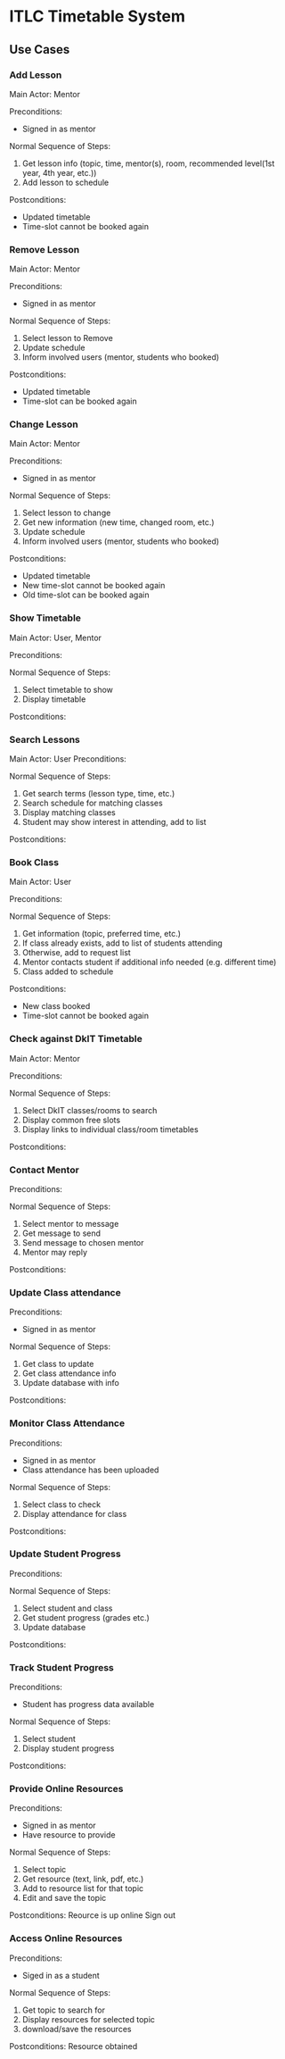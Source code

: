 # ITLC Timetable System

## Use Cases

### Add Lesson
Main Actor: Mentor

Preconditions:
- Signed in as mentor

Normal Sequence of Steps:
1. Get lesson info (topic, time, mentor(s), room, recommended level(1st year, 4th year, etc.))
2. Add lesson to schedule

Postconditions:
- Updated timetable
- Time-slot cannot be booked again

### Remove Lesson
Main Actor: Mentor

Preconditions:
- Signed in as mentor

Normal Sequence of Steps:
1. Select lesson to Remove
2. Update schedule
3. Inform involved users (mentor, students who booked)

Postconditions:
- Updated timetable
- Time-slot can be booked again

### Change Lesson
Main Actor: Mentor

Preconditions:
- Signed in as mentor

Normal Sequence of Steps:
1. Select lesson to change
2. Get new information (new time, changed room, etc.)
3. Update schedule
4. Inform involved users (mentor, students who booked)

Postconditions:
- Updated timetable
- New time-slot cannot be booked again
- Old time-slot can be booked again

### Show Timetable
Main Actor: User, Mentor

Preconditions:

Normal Sequence of Steps:
1. Select timetable to show
2. Display timetable

Postconditions:

### Search Lessons
Main Actor: User
Preconditions:

Normal Sequence of Steps:
1. Get search terms (lesson type, time, etc.)
2. Search schedule for matching classes
3. Display matching classes
4. Student may show interest in attending, add to list

Postconditions:

### Book Class
Main Actor: User

Preconditions:

Normal Sequence of Steps:
1. Get information (topic, preferred time, etc.)
2. If class already exists, add to list of students attending
3. Otherwise, add to request list
3. Mentor contacts student if additional info needed (e.g. different time)
4. Class added to schedule

Postconditions:
- New class booked
- Time-slot cannot be booked again

### Check against DkIT Timetable
Main Actor: Mentor

Preconditions:

Normal Sequence of Steps:
1. Select DkIT classes/rooms to search
2. Display common free slots
3. Display links to individual class/room timetables

Postconditions:


### Contact Mentor
Preconditions:

Normal Sequence of Steps:
1. Select mentor to message
2. Get message to send
3. Send message to chosen mentor
4. Mentor may reply

Postconditions:

### Update Class attendance
Preconditions:
- Signed in as mentor

Normal Sequence of Steps:
1. Get class to update
2. Get class attendance info
3. Update database with info

Postconditions:

### Monitor Class Attendance
Preconditions:
- Signed in as mentor
- Class attendance has been uploaded

Normal Sequence of Steps:
1. Select class to check
2. Display attendance for class

Postconditions:

### Update Student Progress
Preconditions:

Normal Sequence of Steps:
1. Select student and class
2. Get student progress (grades etc.)
3. Update database

Postconditions:

### Track Student Progress
Preconditions:
- Student has progress data available

Normal Sequence of Steps:
1. Select student
2. Display student progress

Postconditions:

### Provide Online Resources
Preconditions:
- Signed in as mentor
- Have resource to provide

Normal Sequence of Steps:
1. Select topic
2. Get resource (text, link, pdf, etc.)
3. Add to resource list for that topic
4. Edit and save the topic

Postconditions:
Reource is up online
Sign out

### Access Online Resources
Preconditions:
- Siged in as a student

Normal Sequence of Steps:
1. Get topic to search for
2. Display resources for selected topic
3. download/save the resources

Postconditions:
Resource obtained


